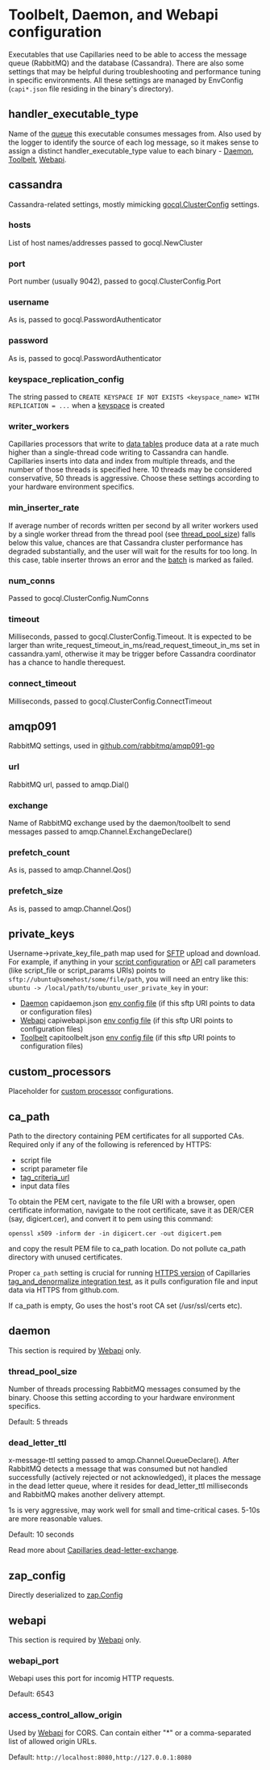 # Toolbelt, Daemon, and Webapi configuration

Executables that use Capillaries need to be able to access the message queue (RabbitMQ) and the database (Cassandra). There are also some settings that may be helpful during troubleshooting and performance tuning in specific environments. All these settings are managed by EnvConfig (`capi*.json` file residing in the binary's directory).

## handler_executable_type
Name of the [queue](glossary.md#processor-queue) this executable consumes messages from. Also used by the logger to identify the source of each log message, so it makes sense to assign a distinct handler_executable_type value to each binary - [Daemon](glossary.md#daemon), [Toolbelt](glossary.md#toolbelt), [Webapi](glossary.md#webapi).

## cassandra

Cassandra-related settings, mostly mimicking [gocql.ClusterConfig](#https://pkg.go.dev/github.com/gocql/gocql#ClusterConfig) settings.

### hosts
List of host names/addresses passed to gocql.NewCluster

### port
Port number (usually 9042), passed to gocql.ClusterConfig.Port

### username
As is, passed to gocql.PasswordAuthenticator

### password
As is, passed to gocql.PasswordAuthenticator

### keyspace_replication_config
The string passed to `CREATE KEYSPACE IF NOT EXISTS <keyspace_name> WITH REPLICATION = ...` when a [keyspace](glossary.md#keyspace) is created

### writer_workers
Capillaries processors that write to [data tables](glossary.md#data-table) produce data at a rate much higher than a single-thread code writing to Cassandra can handle. Capillaries inserts into data and index from multiple threads, and the number of those threads is specified here. 10 threads may be considered conservative, 50 threads is aggressive. Choose these settings according to your hardware environment specifics. 

### min_inserter_rate
If average number of records written per second by all writer workers used by a single worker thread from the thread pool (see [thread_pool_size](#thread_pool_size)) falls below this value, chances are that Cassandra cluster performance has degraded substantially, and the user will wait for the results for too long. In this case, table inserter throws an error and the [batch](./glossary.md#data-batch) is marked as failed.

### num_conns
Passed to gocql.ClusterConfig.NumConns

### timeout
Milliseconds, passed to gocql.ClusterConfig.Timeout. It is expected to be larger than write_request_timeout_in_ms/read_request_timeout_in_ms set in cassandra.yaml, otherwise it may be trigger before Cassandra coordinator has a chance to handle therequest.

### connect_timeout
Milliseconds, passed to gocql.ClusterConfig.ConnectTimeout

## amqp091
RabbitMQ settings, used in [github.com/rabbitmq/amqp091-go](#https://pkg.go.dev/github.com/rabbitmq/amqp091-go)

### url
RabbitMQ url, passed to amqp.Dial()

### exchange
Name of RabbitMQ exchange used by the daemon/toolbelt to send messages passed to amqp.Channel.ExchangeDeclare()

### prefetch_count
As is, passed to amqp.Channel.Qos()

### prefetch_size
As is, passed to amqp.Channel.Qos()

## private_keys
Username->private_key_file_path map used for [SFTP](./glossary.md#sftp-uris) upload and download. For example, if anything in your [script configuration](./glossary.md#script) or [API](./api.md) call parameters (like script_file or script_params URIs) points to `sftp://ubuntu@somehost/some/file/path`, you will need an entry like this:
`ubuntu -> /local/path/to/ubuntu_user_private_key` in your:
- [Daemon](./glossary.md#daemon) capidaemon.json [env config file](./binconfig.md#toolbelt-daemon-and-webapi-configuration) (if this sftp URI points to data or configuration files)
- [Webapi](./glossary.md#webapi) capiwebapi.json [env config file](./binconfig.md#toolbelt-daemon-and-webapi-configuration) (if this sftp URI points to configuration files)
- [Toolbelt](./glossary.md#toolbelt) capitoolbelt.json [env config file](./binconfig.md#toolbelt-daemon-and-webapi-configuration) (if this sftp URI points to configuration files)

## custom_processors
Placeholder for [custom processor](glossary.md#table_custom_tfm_table) configurations.

## ca_path
Path to the directory containing PEM certificates for all supported CAs. Required only if any of the following is referenced by HTTPS:
- script file
- script parameter file
- [tag_criteria_url](glossary.md#tag_criteria_url)
- input data files

To obtain the PEM cert, navigate to the file URI with a browser, open certificate information, navigate to the root certificate, save it as DER/CER (say, digicert.cer), and convert it to pem using this command:
```
openssl x509 -inform der -in digicert.cer -out digicert.pem
```
and copy the result PEM file to ca_path location. Do not pollute ca_path directory with unused certificates.

Proper `ca_path` setting is crucial for running [HTTPS version](../test/code/tag_and_denormalize/README.md#using-rabbitmq-workflow-single-run-https-inputs) of Capillaries [tag_and_denormalize integration test](../test/code/tag_and_denormalize/README.md), as it pulls configuration file and input data via HTTPS from github.com.

If ca_path is empty, Go uses the host's root CA set (/usr/ssl/certs etc).

## daemon

This section is required by [Webapi](glossary.md#daemon) only.

### thread_pool_size
Number of threads processing RabbitMQ messages consumed by the binary. Choose this setting according to your hardware environment specifics.

Default: 5 threads

### dead_letter_ttl
x-message-ttl setting passed to amqp.Channel.QueueDeclare(). After RabbitMQ detects a message that was consumed but not handled successfully (actively rejected or not acknowledged), it places the message in the dead letter queue, where it resides for dead_letter_ttl milliseconds and RabbitMQ makes another delivery attempt.

1s is very aggressive, may work well for small and time-critical cases. 5-10s are more reasonable values.

Default: 10 seconds

Read more about [Capillaries dead-letter-exchange](qna.md#dead-letter-exchange).

## zap_config
Directly deserialized to [zap.Config](https://pkg.go.dev/go.uber.org/zap#Config)

## webapi

This section is required by [Webapi](glossary.md#webapi) only.

### webapi_port
Webapi uses this port for incomig HTTP requests.

Default: 6543

### access_control_allow_origin
Used by [Webapi](glossary.md#webapi) for CORS. Can contain either "*" or a comma-separated list of allowed origin URLs.

Default: `http://localhost:8080,http://127.0.0.1:8080`